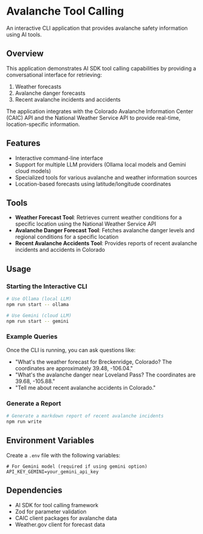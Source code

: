 # Avalanche Tool Calling

An interactive CLI application that provides avalanche safety information using AI tools.

## Overview

This application demonstrates AI SDK tool calling capabilities by providing a conversational interface for retrieving:

1. Weather forecasts
2. Avalanche danger forecasts
3. Recent avalanche incidents and accidents

The application integrates with the Colorado Avalanche Information Center (CAIC) API and the National Weather Service API to provide real-time, location-specific information.

## Features

- Interactive command-line interface
- Support for multiple LLM providers (Ollama local models and Gemini cloud models)
- Specialized tools for various avalanche and weather information sources
- Location-based forecasts using latitude/longitude coordinates

## Tools

- **Weather Forecast Tool**: Retrieves current weather conditions for a specific location using the National Weather Service API
- **Avalanche Danger Forecast Tool**: Fetches avalanche danger levels and regional conditions for a specific location
- **Recent Avalanche Accidents Tool**: Provides reports of recent avalanche incidents and accidents in Colorado

## Usage

### Starting the Interactive CLI

```bash
# Use Ollama (local LLM)
npm run start -- ollama

# Use Gemini (cloud LLM)
npm run start -- gemini
```

### Example Queries

Once the CLI is running, you can ask questions like:

- "What's the weather forecast for Breckenridge, Colorado? The coordinates are approximately 39.48, -106.04."
- "What's the avalanche danger near Loveland Pass? The coordinates are 39.68, -105.88."
- "Tell me about recent avalanche accidents in Colorado."

### Generate a Report

```bash
# Generate a markdown report of recent avalanche incidents
npm run write
```

## Environment Variables

Create a `.env` file with the following variables:

```
# For Gemini model (required if using gemini option)
API_KEY_GEMINI=your_gemini_api_key
```

## Dependencies

- AI SDK for tool calling framework
- Zod for parameter validation
- CAIC client packages for avalanche data
- Weather.gov client for forecast data